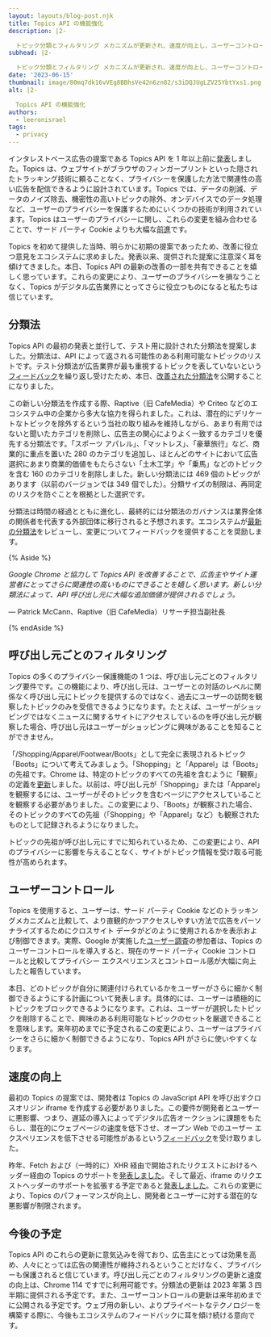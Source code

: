 ```yaml
---
layout: layouts/blog-post.njk
title: Topics API の機能強化
description: |2-

  トピック分類とフィルタリング メカニズムが更新され、速度が向上し、ユーザーコントロールが強化されました。
subhead: |2-

  トピック分類とフィルタリング メカニズムが更新され、速度が向上し、ユーザーコントロールが強化されました。
date: '2023-06-15'
thumbnail: image/80mq7dk16vVEg8BBhsVe42n6zn82/s3iDQJUgLZV25YbtYxs1.png
alt: |2-

  Topics API の機能強化
authors:
  - leeronisrael
tags:
  - privacy
---
```


インタレストベース広告の提案である Topics API を 1 年以上前に[発表](https://blog.google/products/chrome/get-know-new-topics-api-privacy-sandbox/)しました。Topics は、ウェブサイトがブラウザのフィンガープリントといった隠されたトラッキング技術に頼ることなく、プライバシーを保護した方法で関連性の高い広告を配信できるように設計されています。Topics では、データの削減、データのノイズ除去、機密性の高いトピックの除外、オンデバイスでのデータ処理など、ユーザーのプライバシーを保護するためにいくつかの技術が利用されています。Topics はユーザーのプライバシーに関し、これらの変更を組み合わせることで、サード パーティ Cookie よりも大幅な[前進](https://arxiv.org/abs/2304.07210)です。

Topics を初めて提供した当時、明らかに初期の提案であったため、改善に役立つ意見をエコシステムに求めました。発表以来、提供された提案に注意深く耳を傾けてきました。本日、Topics API の最新の改善の一部を共有できることを嬉しく思っています。これらの変更により、ユーザーのプライバシーを損なうことなく、Topics がデジタル広告業界にとってさらに役立つものになると私たちは信じています。

## 分類法

Topics API の最初の発表と並行して、テスト用に設計された分類法を提案しました。分類法は、API によって返される可能性のある利用可能なトピックのリストです。テスト分類法が広告業界が最も重視するトピックを表していないという[フィードバック](https://github.com/patcg-individual-drafts/topics/issues/3)を繰り返し受けたため、本日、[改善された分類法](https://github.com/patcg-individual-drafts/topics/blob/main/taxonomy_v2.md)を公開することになりました。

この新しい分類法を作成する際、Raptive（旧 CafeMedia）や Criteo などのエコシステム中の企業から多大な協力を得られました。これは、潜在的にデリケートなトピックを除外するという当社の取り組みを維持しながら、あまり有用ではないと聞いたカテゴリを削除し、広告主の関心によりよく一致するカテゴリを優先する分類法です。「スポーツ アパレル」、「マットレス」、「豪華旅行」など、商業的に重点を置いた 280 のカテゴリを追加し、ほとんどのサイトにおいて広告選択にあまり商業的価値をもたらさない「土木工学」や「乗馬」などのトピックを含む 160 のカテゴリを削除しました。新しい分類法には 469 個のトピックがあります（以前のバージョンでは 349 個でした）。分類サイズの制限は、再同定のリスクを防ぐことを根拠とした選択です。

分類法は時間の経過とともに進化し、最終的には分類法のガバナンスは業界全体の関係者を代表する外部団体に移行されると予想されます。エコシステムが[最新の分類法](https://github.com/patcg-individual-drafts/topics/blob/main/taxonomy_v2.md)をレビューし、変更についてフィードバックを提供することを奨励します。

{% Aside %}

*Google Chrome と協力して Topics API を改善することで、広告主やサイト運営者にとってさらに関連性の高いものにできることを嬉しく思います。新しい分類法によって、API 呼び出し元に大幅な追加価値が提供されるでしょう。*

— Patrick McCann、Raptive（旧 CafeMedia）リサーチ担当副社長

{% endAside %}

## 呼び出し元ごとのフィルタリング

Topics の多くのプライバシー保護機能の 1 つは、呼び出し元ごとのフィルタリング要件です。この機能により、呼び出し元は、ユーザーとの対話のレベルに関係なく呼び出し元にトピックを提供するのではなく、過去にユーザーの訪問を観察したトピックのみを受信できるようになります。たとえば、ユーザーがショッピングではなくニュースに関するサイトにアクセスしているのを呼び出し元が観察した場合、呼び出し元はユーザーがショッピングに興味があることを知ることができません。

「/Shopping/Apparel/Footwear/Boots」として完全に表現されるトピック「Boots」について考えてみましょう。「Shopping」と「Apparel」は「Boots」の先祖です。Chrome は、特定のトピックのすべての先祖を含むように「観察」の定義を[更新](https://github.com/patcg-individual-drafts/topics/pull/143/files)しました。以前は、呼び出し元が「Shopping」または「Apparel」を観察するには、ユーザーがそのトピックを含むページにアクセスしていることを観察する必要がありました。この変更により、「Boots」が観察された場合、そのトピックのすべての先祖（「Shopping」や「Apparel」など）も観察されたものとして記録されるようになりました。

トピックの先祖が呼び出し元にすでに知られているため、この変更により、API のプライバシーに影響を与えることなく、サイトがトピック情報を受け取る可能性が高められます。

## ユーザーコントロール

Topics を使用すると、ユーザーは、サード パーティ Cookie などのトラッキングメカニズムと比較して、より直観的かつアクセスしやすい方法で広告をパーソナライズするためにクロスサイト データがどのように使用されるかを表示および制御できます。実際、Google が実施した[ユーザー調査](https://research.google/pubs/pub52194/)の参加者は、Topics のユーザーコントロールを導入すると、現在のサード パーティ Cookie コントロールと比較してプライバシー エクスペリエンスとコントロール感が大幅に向上したと報告しています。

本日、どのトピックが自分に関連付けられているかをユーザーがさらに細かく制御できるようにする計画について発表します。具体的には、ユーザーは積極的にトピックをブロックできるようになります。これは、ユーザーが選択したトピックを削除することで、興味のある利用可能なトピックのセットを厳選できることを意味します。来年初めまでに予定されるこの変更により、ユーザーはプライバシーをさらに細かく制御できるようになり、Topics API がさらに使いやすくなります。

## 速度の向上

最初の Topics の提案では、開発者は Topics の JavaScript API を呼び出すクロスオリジン iframe を作成する必要がありました。この要件が開発者とユーザーに悪影響、つまり、遅延の導入によってデジタル広告オークションに課題をもたらし、潜在的にウェブページの速度を低下させ、オープン Web でのユーザー エクスペリエンスを低下させる可能性があるという[フィードバック](https://github.com/patcg-individual-drafts/topics/issues/7)を受け取りました。

昨年、Fetch および（一時的に）XHR 経由で開始されたリクエストにおけるヘッダー経由の Topics のサポートを[発表しました](https://github.com/patcg-individual-drafts/topics/pull/81)。そして最近、iframe のリクエストヘッダーのサポートを拡張する予定であると[発表しました](https://github.com/patcg-individual-drafts/topics/pull/147)。これらの変更により、Topics のパフォーマンスが向上し、開発者とユーザーに対する潜在的な悪影響が制限されます。

## 今後の予定

Topics API のこれらの更新に意気込みを得ており、広告主にとっては効果を高め、人々にとっては広告の関連性が維持されるということだけなく、プライバシーも保護されると信じています。呼び出し元ごとのフィルタリングの更新と速度の向上は、Chrome 114 ですでに利用可能です。分類法の更新は 2023 年第 3 四半期に提供される予定です。また、ユーザーコントロールの更新は来年初めまでに公開される予定です。ウェブ用の新しい、よりプライベートなテクノロジーを構築する際に、今後もエコシステムのフィードバックに耳を傾け続ける意向です。
